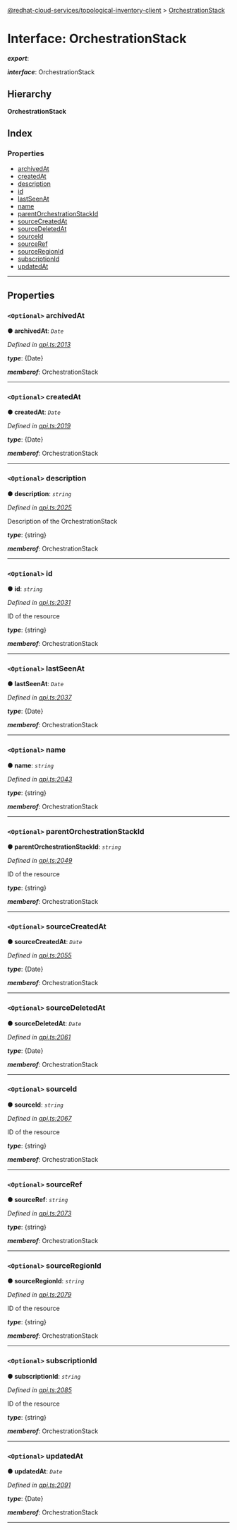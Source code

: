 [@redhat-cloud-services/topological-inventory-client](../README.md) > [OrchestrationStack](../interfaces/orchestrationstack.md)

# Interface: OrchestrationStack

*__export__*: 

*__interface__*: OrchestrationStack

## Hierarchy

**OrchestrationStack**

## Index

### Properties

* [archivedAt](orchestrationstack.md#archivedat)
* [createdAt](orchestrationstack.md#createdat)
* [description](orchestrationstack.md#description)
* [id](orchestrationstack.md#id)
* [lastSeenAt](orchestrationstack.md#lastseenat)
* [name](orchestrationstack.md#name)
* [parentOrchestrationStackId](orchestrationstack.md#parentorchestrationstackid)
* [sourceCreatedAt](orchestrationstack.md#sourcecreatedat)
* [sourceDeletedAt](orchestrationstack.md#sourcedeletedat)
* [sourceId](orchestrationstack.md#sourceid)
* [sourceRef](orchestrationstack.md#sourceref)
* [sourceRegionId](orchestrationstack.md#sourceregionid)
* [subscriptionId](orchestrationstack.md#subscriptionid)
* [updatedAt](orchestrationstack.md#updatedat)

---

## Properties

<a id="archivedat"></a>

### `<Optional>` archivedAt

**● archivedAt**: *`Date`*

*Defined in [api.ts:2013](https://github.com/RedHatInsights/javascript-clients/blob/master/packages/topological-inventory/api.ts#L2013)*

*__type__*: {Date}

*__memberof__*: OrchestrationStack

___
<a id="createdat"></a>

### `<Optional>` createdAt

**● createdAt**: *`Date`*

*Defined in [api.ts:2019](https://github.com/RedHatInsights/javascript-clients/blob/master/packages/topological-inventory/api.ts#L2019)*

*__type__*: {Date}

*__memberof__*: OrchestrationStack

___
<a id="description"></a>

### `<Optional>` description

**● description**: *`string`*

*Defined in [api.ts:2025](https://github.com/RedHatInsights/javascript-clients/blob/master/packages/topological-inventory/api.ts#L2025)*

Description of the OrchestrationStack

*__type__*: {string}

*__memberof__*: OrchestrationStack

___
<a id="id"></a>

### `<Optional>` id

**● id**: *`string`*

*Defined in [api.ts:2031](https://github.com/RedHatInsights/javascript-clients/blob/master/packages/topological-inventory/api.ts#L2031)*

ID of the resource

*__type__*: {string}

*__memberof__*: OrchestrationStack

___
<a id="lastseenat"></a>

### `<Optional>` lastSeenAt

**● lastSeenAt**: *`Date`*

*Defined in [api.ts:2037](https://github.com/RedHatInsights/javascript-clients/blob/master/packages/topological-inventory/api.ts#L2037)*

*__type__*: {Date}

*__memberof__*: OrchestrationStack

___
<a id="name"></a>

### `<Optional>` name

**● name**: *`string`*

*Defined in [api.ts:2043](https://github.com/RedHatInsights/javascript-clients/blob/master/packages/topological-inventory/api.ts#L2043)*

*__type__*: {string}

*__memberof__*: OrchestrationStack

___
<a id="parentorchestrationstackid"></a>

### `<Optional>` parentOrchestrationStackId

**● parentOrchestrationStackId**: *`string`*

*Defined in [api.ts:2049](https://github.com/RedHatInsights/javascript-clients/blob/master/packages/topological-inventory/api.ts#L2049)*

ID of the resource

*__type__*: {string}

*__memberof__*: OrchestrationStack

___
<a id="sourcecreatedat"></a>

### `<Optional>` sourceCreatedAt

**● sourceCreatedAt**: *`Date`*

*Defined in [api.ts:2055](https://github.com/RedHatInsights/javascript-clients/blob/master/packages/topological-inventory/api.ts#L2055)*

*__type__*: {Date}

*__memberof__*: OrchestrationStack

___
<a id="sourcedeletedat"></a>

### `<Optional>` sourceDeletedAt

**● sourceDeletedAt**: *`Date`*

*Defined in [api.ts:2061](https://github.com/RedHatInsights/javascript-clients/blob/master/packages/topological-inventory/api.ts#L2061)*

*__type__*: {Date}

*__memberof__*: OrchestrationStack

___
<a id="sourceid"></a>

### `<Optional>` sourceId

**● sourceId**: *`string`*

*Defined in [api.ts:2067](https://github.com/RedHatInsights/javascript-clients/blob/master/packages/topological-inventory/api.ts#L2067)*

ID of the resource

*__type__*: {string}

*__memberof__*: OrchestrationStack

___
<a id="sourceref"></a>

### `<Optional>` sourceRef

**● sourceRef**: *`string`*

*Defined in [api.ts:2073](https://github.com/RedHatInsights/javascript-clients/blob/master/packages/topological-inventory/api.ts#L2073)*

*__type__*: {string}

*__memberof__*: OrchestrationStack

___
<a id="sourceregionid"></a>

### `<Optional>` sourceRegionId

**● sourceRegionId**: *`string`*

*Defined in [api.ts:2079](https://github.com/RedHatInsights/javascript-clients/blob/master/packages/topological-inventory/api.ts#L2079)*

ID of the resource

*__type__*: {string}

*__memberof__*: OrchestrationStack

___
<a id="subscriptionid"></a>

### `<Optional>` subscriptionId

**● subscriptionId**: *`string`*

*Defined in [api.ts:2085](https://github.com/RedHatInsights/javascript-clients/blob/master/packages/topological-inventory/api.ts#L2085)*

ID of the resource

*__type__*: {string}

*__memberof__*: OrchestrationStack

___
<a id="updatedat"></a>

### `<Optional>` updatedAt

**● updatedAt**: *`Date`*

*Defined in [api.ts:2091](https://github.com/RedHatInsights/javascript-clients/blob/master/packages/topological-inventory/api.ts#L2091)*

*__type__*: {Date}

*__memberof__*: OrchestrationStack

___

